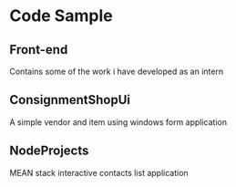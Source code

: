 # Code Sample

## Front-end
 
Contains some of the work i have developed as an intern

## ConsignmentShopUi 

A simple vendor and item using windows form application

## NodeProjects

MEAN stack interactive contacts list application
